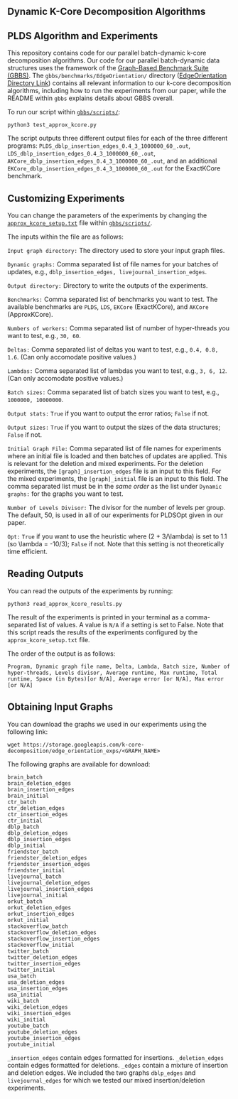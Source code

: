 Dynamic K-Core Decomposition Algorithms
--------

PLDS Algorithm and Experiments
--------

This repository contains code for our parallel batch-dynamic k-core
decomposition algorithms. Our code for our parallel batch-dynamic data
structures uses the framework of the [Graph-Based Benchmark Suite (GBBS)](https://github.com/ParAlg/gbbs).
The `gbbs/benchmarks/EdgeOrientation/` directory ([EdgeOrientation Directory Link](./gbbs/benchmarks/EdgeOrientation)) contains all relevant information
to our k-core decomposition algorithms, including how to run the experiments
from our paper, while the README within `gbbs` explains details about GBBS overall.

To run our script within [`gbbs/scripts/`](./gbbs/scripts):

```
python3 test_approx_kcore.py
```

The script outputs three different output files for each of the three different
programs: `PLDS_dblp_insertion_edges_0.4_3_1000000_60_.out`,
`LDS_dblp_insertion_edges_0.4_3_1000000_60_.out`,
`AKCore_dblp_insertion_edges_0.4_3_1000000_60_.out`, and an additional
`EKCore_dblp_insertion_edges_0.4_3_1000000_60_.out` for the ExactKCore
benchmark.

Customizing Experiments
--------

You can change the parameters of the experiments by changing the
[`approx_kcore_setup.txt`](./gbbs/scripts/approx_kcore_setup.txt) file within
[`gbbs/scripts/`](./gbbs/scripts).

The inputs within the file are as follows:

`Input graph directory:` The directory used to store your input graph files.

`Dynamic graphs:` Comma separated list of file names for your batches of
updates, e.g., `dblp_insertion_edges, livejournal_insertion_edges`.

`Output directory:` Directory to write the outputs of the experiments.

`Benchmarks:` Comma separated list of benchmarks you want to test. The available benchmarks
are `PLDS`, `LDS`, `EKCore` (ExactKCore), and `AKCore` (ApproxKCore).

`Numbers of workers:` Comma separated list of number of hyper-threads you want
to test, e.g., `30, 60`.

`Deltas:` Comma separated list of deltas you want to test, e.g., `0.4, 0.8,
1.6`. (Can only accomodate positive values.)

`Lambdas:` Comma separated list of lambdas you want to test, e.g., `3, 6, 12`.
(Can only accomodate positive values.)

`Batch sizes:` Comma separated list of batch sizes you want to test, e.g.,
`1000000, 10000000`.

`Output stats:` `True` if you want to output the error ratios; `False` if not.

`Output sizes:` `True` if you want to output the sizes of the data structures;
`False` if not.

`Initial Graph File:` Comma separated list of file names for experiments where
an initial file is loaded and then batches of updates are applied. This is
relevant for the deletion and mixed experiments. For the deletion experiments,
the `[graph]_insertion_edges` file is an input to this field. For the mixed
experiments, the `[graph]_initial` file is an input to this field. The comma
separated list must be in the *same order* as the list under `Dynamic graphs:` for the graphs 
you want to test.

`Number of Levels Divisor:` The divisor for the number of levels per group. The
default, 50, is used in all of our experiments for PLDSOpt given in our paper.

`Opt:` `True` if you want to use the heuristic where (2 + 3/\lambda) is set to
1.1 (so \lambda = -10/3); `False` if not. 
Note that this setting is not theoretically time efficient.

Reading Outputs
--------

You can read the outputs of the experiments by running:


```
python3 read_approx_kcore_results.py
```

The result of the experiments is printed in your terminal as a comma-separated list of values. 
A value is `N/A` if a setting is set to False. Note that this script reads the results of the 
experiments configured by the `approx_kcore_setup.txt` file.

The order of the output is as follows:

```
Program, Dynamic graph file name, Delta, Lambda, Batch size, Number of hyper-threads, Levels divisor, Average runtime, Max runtime, Total runtime, Space (in Bytes)[or N/A], Average error [or N/A], Max error [or N/A]
```

Obtaining Input Graphs
--------

You can download the graphs we used in our experiments using the following link:

```
wget https://storage.googleapis.com/k-core-decomposition/edge_orientation_exps/<GRAPH_NAME>
```

The following graphs are available for download:

```
brain_batch
brain_deletion_edges
brain_insertion_edges
brain_initial
ctr_batch
ctr_deletion_edges
ctr_insertion_edges
ctr_initial
dblp_batch
dblp_deletion_edges
dblp_insertion_edges
dblp_initial
friendster_batch
friendster_deletion_edges
friendster_insertion_edges
friendster_initial
livejournal_batch
livejournal_deletion_edges
livejournal_insertion_edges
livejournal_initial
orkut_batch
orkut_deletion_edges
orkut_insertion_edges
orkut_initial
stackoverflow_batch
stackoverflow_deletion_edges
stackoverflow_insertion_edges
stackoverflow_initial
twitter_batch
twitter_deletion_edges
twitter_insertion_edges
twitter_initial
usa_batch
usa_deletion_edges
usa_insertion_edges
usa_initial
wiki_batch
wiki_deletion_edges
wiki_insertion_edges
wiki_initial
youtube_batch
youtube_deletion_edges
youtube_insertion_edges
youtube_initial
```

`_insertion_edges` contain edges formatted for insertions. `_deletion_edges`
contain edges formatted for deletions. `_edges` contain a mixture of insertion
and deletion edges. We included the two graphs `dblp_edges` and
`livejournal_edges` for which we tested our mixed insertion/deletion
experiments.
